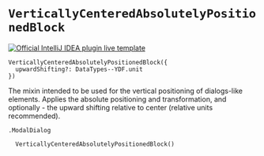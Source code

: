 # `VerticallyCenteredAbsolutelyPositionedBlock`

[![Official IntelliJ IDEA plugin live template](https://img.shields.io/badge/IntelliJ_IDEA_Live_Template-vcapb-blue.svg?style=flat)](https://plugins.jetbrains.com/plugin/17677-yamato-daiwa-frontend)

```
VerticallyCenteredAbsolutelyPositionedBlock({
  upwardShifting?: DataTypes--YDF.unit
})
```

The mixin intended to be used for the vertical positioning of dialogs-like elements.
Applies the absolute positioning and transformation, and optionally - the upward shifting relative to 
center (relative units recommended).


```stylus
.ModalDialog

  VerticallyCenteredAbsolutelyPositionedBlock()
```
